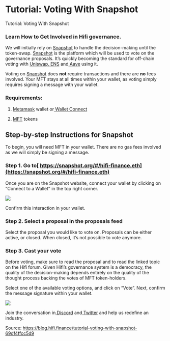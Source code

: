 
# Tutorial: Voting With Snapshot

Tutorial: Voting With Snapshot

### Learn How to Get Involved in Hifi governance.

We will initially rely on [Snapshot](https://snapshot.org/#/hifi-finance.eth) to handle the decision-making until the token-swap. [Snapshot](https://snapshot.org/#/hifi-finance.eth) is the platform which will be used to vote on the governance proposals. It’s quickly becoming the standard for off-chain voting with [Uniswap](https://uniswap.org),[ ENS](https://ens.domains) and[ Aave](https://aave.com) using it.

Voting on [Snapshot](https://snapshot.org/#/hifi-finance.eth) does **not** require transactions and there are **no** fees involved. Your MFT stays at all times within your wallet, as voting simply requires signing a message with your wallet.

### Requirements:

1. [Metamask](https://metamask.io/) wallet or[ Wallet Connect](https://walletconnect.com/registry/wallets)

1. [MFT](https://uniswap.exchange/swap?outputCurrency=0xdf2c7238198ad8b389666574f2d8bc411a4b7428) tokens

## Step-by-step Instructions for Snapshot

To begin, you will need MFT in your wallet. There are no gas fees involved as we will simply be signing a message.

### Step 1. Go to[ https://snapshot.org/#/hifi-finance.eth](https://snapshot.org/#/hifi-finance.eth)

Once you are on the Snapshot website, connect your wallet by clicking on “Connect to a Wallet” in the top right corner.

![](../images/2022-01-11_tutorial-voting-with-snapshot/0_qhupZO54PwJZDgOX)

Confirm this interaction in your wallet.

### Step 2. Select a proposal in the proposals feed

Select the proposal you would like to vote on. Proposals can be either active, or closed. When closed, it’s not possible to vote anymore.

### Step 3. Cast your vote

Before voting, make sure to read the proposal and to read the linked topic on the Hifi forum. Given Hifi’s governance system is a democracy, the quality of the decision-making depends entirely on the quality of the thought process backing the votes of MFT token-holders.

Select one of the available voting options, and click on “Vote”. Next, confirm the message signature within your wallet.

![](../images/2022-01-11_tutorial-voting-with-snapshot/0_kQcTZ57-FAPanlxu)

Join the conversation in[ Discord](https://discord.com/invite/mhtSRz6) and[ Twitter](https://twitter.com/hififinance) and help us redefine an industry.


Source: https://blog.hifi.finance/tutorial-voting-with-snapshot-69df4ffcc5d9
